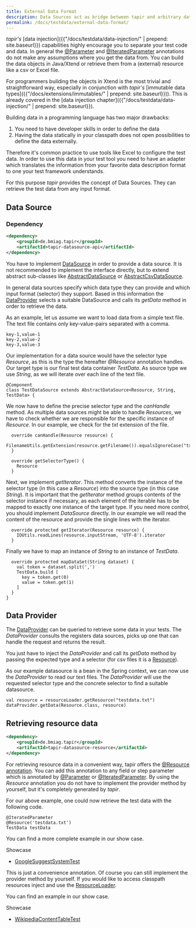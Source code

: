 ```yaml
---
title: External Data Format
description: Data Sources act as bridge between tapir and arbitrary data formats (e.g. csv, Excel,...).
permalink: /docs/testdata/external-data-format/
---
```


<i>tapir's</i> [data injection]({{"/docs/testdata/data-injection/" | prepend: site.baseurl}}) capabilities highly encourage you to separate your test code and data. In general the [@Parameter](https://www.javadoc.io/page/de.bmiag.tapir/tapir/latest/de/bmiag/tapir/execution/annotations/parameter/Parameter.html) and
[@IteratedParameter](https://www.javadoc.io/page/de.bmiag.tapir/tapir/latest/de/bmiag/tapir/execution/annotations/parameter/IteratedParameter.html) annotations do not make any assumptions where you get the data from. You can build the data objects in Java/Xtend or retrieve them from a (external) resource like a csv or Excel file.

For programmers building the objects in Xtend is the most trivial and straightforward way, especially in conjunction with <i>tapir's</i> [immutable data types]({{"/docs/extensions/immutables/" | prepend: site.baseurl}})). This is already covered in the [data injection chapter]({{"/docs/testdata/data-injection/" | prepend: site.baseurl}}).

Building data in a programming language has two major drawbacks:
1. You need to have developer skills in order to define the data
1. Having the data statically in your classpath does not open possibilities to define the data externally.

Therefore it's common practice to use tools like Excel to configure the test data. In order to use this data in your test tool you need to have an adapter which translates the information from your favorite data description format to one your test framework understands.

For this purpose <i>tapir</i> provides the concept of Data Sources. They can retrieve the test data from any input format.

## Data Source
### Dependency

``` xml
<dependency>
    <groupId>de.bmiag.tapir</groupId>
    <artifactId>tapir-datasource-api</artifactId>
</dependency>
```

You have to implement [DataSource](https://www.javadoc.io/page/de.bmiag.tapir/tapir/latest/de/bmiag/tapir/datasource/api/DataSource.html) in order to provide a data source. It is not recommended to implement the interface directly, but to extend abstract sub-classes like [AbstractDataSource](https://www.javadoc.io/page/de.bmiag.tapir/tapir/latest/de/bmiag/tapir/datasource/api/AbstractDataSource.html) or [AbstractCsvDataSource](https://www.javadoc.io/page/de.bmiag.tapir/tapir/latest/de/bmiag/tapir/datasource/csv/AbstractCsvDataSource.html).

In general data sources specify which data type they can provide and which input format (selector) they support. Based in this information the [DataProvider](#data-provider) selects a suitable DataSource and calls its *getData* method in order to retrieve the data.

As an example, let us assume we want to load data from a simple text file. The text file contains only key-value-pairs separated with a comma.

```
key-1,value-1
key-2,value-2
key-3,value-3
```

Our implementation for a data source would have the selector type *Resource*, as this is the type the hereafter *@Resource* annotation handles. Our target type is our final test data container *TestData*. As source type we use *String*, as we will iterate over each line of the text file.

``` xtend
@Component
class TestDataSource extends AbstractDataSource<Resource, String, TestData> {
```

We now have to define the precise selector type and the *canHandle* method. As multiple data sources might be able to handle *Resources*, we have to check whether we are responsible for the specific instance of *Resource*. In our example, we check for the *txt* extension of the file.

``` xtend
  override canHandle(Resource resource) {
    FilenameUtils.getExtension(resource.getFilename()).equalsIgnoreCase("txt")
  }

  override getSelectorType() {
    Resource
  }
```

Next, we implement *getIterator*. This method converts the instance of the selector type (in this case a *Resource*) into the source type (in this case *String*). It is important that the *getIterator* method groups contents of the selector instance if necessary, as each element of the iterable has to be mapped to exactly one instance of the target type. If you need more control, you should implement *DataSource* directly. In our example we will read the content of the resource and provide the single lines with the iterator.

``` xtend
  override protected getIterator(Resource resource) {
    IOUtils.readLines(resource.inputStream, 'UTF-8').iterator
  }
```

Finally we have to map an instance of *String* to an instance of *TestData*.

``` xtend
  override protected mapDataSet(String dataset) {
    val token = dataset.split(',')
    TestData.build [
      key = token.get(0)
      value = token.get(1)
    ]
  }
}
```

## Data Provider
The [DataProvider](https://www.javadoc.io/page/de.bmiag.tapir/tapir/latest/de/bmiag/tapir/datasource/api/DataProvider.html) can be queried to retrieve some data in your tests. The *DataProvider* consults the registers data sources, picks up one that can handle the request and returns the result.

You just have to inject the *DataProvider* and call its *getData* method by passing the expected type and a selector (for csv files it is a [Resource](https://docs.spring.io/spring-framework/docs/current/javadoc-api/org/springframework/core/io/Resource.html)).

As our example datasource is a bean in the Spring context, we can now use the *DataProvider* to read our text files. The *DataProvider* will use the requested selector type and the concrete selector to find a suitable datasource.

``` xtend
val resource = resourceLoader.getResource("testdata.txt")
dataProvider.getData(Resource.class, resource)
```

## Retrieving resource data

``` xml
<dependency>
    <groupId>de.bmiag.tapir</groupId>
    <artifactId>tapir-datasource-resource</artifactId>
</dependency>
```
For retrieving resource data in a convenient way, tapir offers the [@Resource annotation](https://www.javadoc.io/page/de.bmiag.tapir/tapir/latest/de/bmiag/tapir/datasource/resource/annotations/Resource.html). You can add this annotation to any field or step parameter which is annotated by [@Parameter](https://www.javadoc.io/page/de.bmiag.tapir/tapir/latest/de/bmiag/tapir/execution/annotations/parameter/Parameter.html) or
[@IteratedParameter](https://www.javadoc.io/page/de.bmiag.tapir/tapir/latest/de/bmiag/tapir/execution/annotations/parameter/IteratedParameter.html). By using the *Resource* annotation you do not have to implement the provider method by yourself, but it's completely generated by <i>tapir</i>.

For our above example, one could now retrieve the test data with the following code.

``` xtend
@IteratedParameter
@Resource('testdata.txt')
TestData testData
```

You can find a more complete example in our show case.

<div class="panel panel-info">
  <div class="panel-heading">
    <div class="panel-title"><i class="fa fa-external-link" aria-hidden="true"></i> Showcase</div>
  </div>
  <div class="panel-body">
  <ul>
      <li>
          <a href="https://github.com/tapir-test/tapir-showcase/blob/master/google/google-systemtest/src/test/java/de/bmiag/tapir/showcase/google/systemtest/GoogleSuggestSystemTest.xtend">GoogleSuggestSystemTest</a>
      </li>
  </ul>
  </div>
</div>

This is just a convenience annotation. Of course you can still implement the provider method by yourself. If you would like to access classpath resources inject and use the [ResourceLoader](https://docs.spring.io/spring/docs/current/javadoc-api/org/springframework/core/io/ResourceLoader.html).

You can find an example in our show case.

<div class="panel panel-info">
  <div class="panel-heading">
    <div class="panel-title"><i class="fa fa-external-link" aria-hidden="true"></i> Showcase</div>
  </div>
  <div class="panel-body">
  <ul>
      <li>
          <a href="https://github.com/tapir-test/tapir-showcase/blob/master/wikipedia/src/test/java/de/bmiag/tapir/showcase/wikipedia/test/WikipediaContentTableTest.xtend">WikipediaContentTableTest</a>
      </li>
  </ul>
  </div>
</div>
